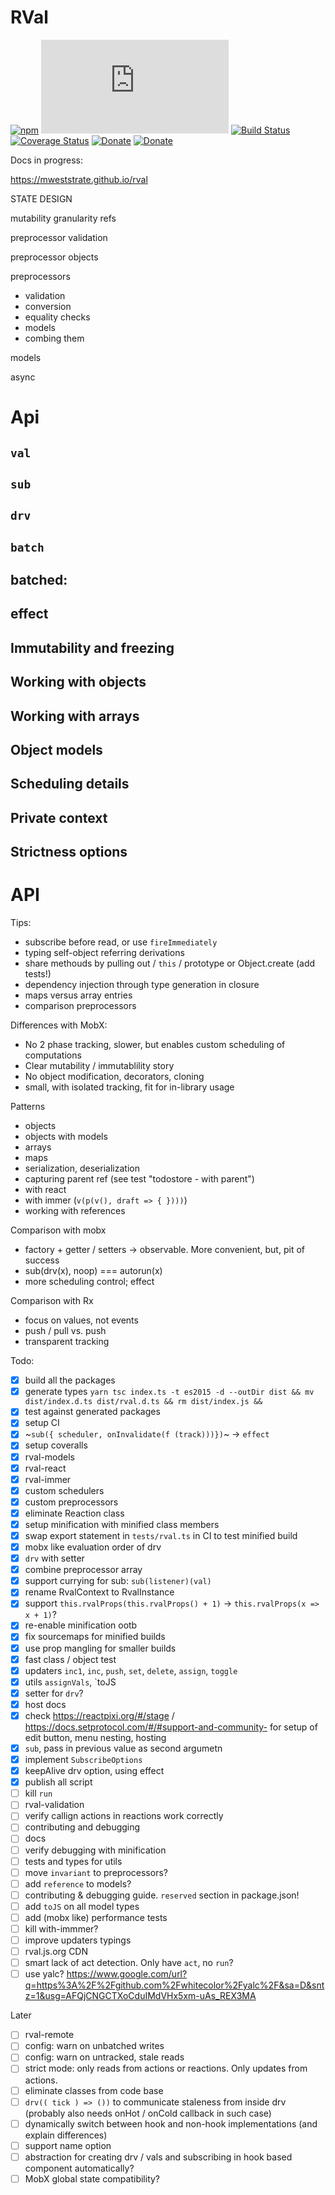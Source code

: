 # RVal


[![npm](https://img.shields.io/npm/v/rval.svg)](https://www.npmjs.com/package/rval) [![size](http://img.badgesize.io/https://unpkg.com/rval/dist/core.mjs?compression=gzip)](http://img.badgesize.io/https://unpkg.com/rval/dist/core.mjs?compression=gzip) [![Build Status](https://travis-ci.org/mweststrate/rval.svg?branch=master)](https://travis-ci.org/mweststrate/rval) [![Coverage Status](https://coveralls.io/repos/github/mweststrate/rval/badge.svg?branch=master)](https://coveralls.io/github/mweststrate/rval?branch=master) [![Donate](https://img.shields.io/badge/Donate-PayPal-green.svg)](https://www.paypal.me/michelweststrate) [![Donate](https://img.shields.io/badge/donate-buy%20me%20a%20coffee-orange.svg)](https://www.buymeacoffee.com/mweststrate)


Docs in progress:

https://mweststrate.github.io/rval

STATE DESIGN

mutability granularity
refs

preprocessor validation

preprocessor objects

preprocessors
 - validation
 - conversion
 - equality checks
 - models
 - combing them


models


async


# Api

## `val`

## `sub`

## `drv`

## `batch`

## batched:

## effect

## Immutability and freezing

## Working with objects

## Working with arrays

## Object models

## Scheduling details

## Private context

## Strictness options

# API


Tips:
- subscribe before read, or use `fireImmediately`
- typing self-object referring derivations
- share methouds by pulling out / `this` / prototype or Object.create (add tests!)
- dependency injection through type generation in closure
- maps versus array entries
- comparison preprocessors

Differences with MobX:

- No 2 phase tracking, slower, but enables custom scheduling of computations
- Clear mutability / immutablility story
- No object modification, decorators, cloning
- small, with isolated tracking, fit for in-library usage

Patterns

- objects
- objects with models
- arrays
- maps
- serialization, deserialization
- capturing parent ref (see test "todostore - with parent")
- with react
- with immer (`v(p(v(), draft => { })))`)
- working with references

Comparison with mobx
- factory + getter / setters -> observable. More convenient, but, pit of success
- sub(drv(x), noop) === autorun(x)
- more scheduling control; effect

Comparison with Rx
- focus on values, not events
- push / pull vs. push
- transparent tracking

Todo:

* [x] build all the packages
* [x] generate types `yarn tsc index.ts -t es2015 -d --outDir dist && mv dist/index.d.ts dist/rval.d.ts && rm dist/index.js &&`
* [x] test against generated packages
* [x] setup CI
* [x] ~`sub({ scheduler, onInvalidate(f (track)))})`~ -> `effect`
* [x] setup coveralls
* [x] rval-models
* [x] rval-react
* [x] rval-immer
* [x] custom schedulers
* [x] custom preprocessors
* [x] eliminate Reaction class
* [x] setup minification with minified class members
* [x] swap export statement in `tests/rval.ts` in CI to test minified build
* [x] mobx like evaluation order of drv
* [x] `drv` with setter
* [x] combine preprocessor array
* [x] support currying for sub: `sub(listener)(val)`
* [x] rename RvalContext to RvalInstance
* [x] support `this.rvalProps(this.rvalProps() + 1)` -> `this.rvalProps(x => x + 1)`?
* [x] re-enable minification ootb
* [x] fix sourcemaps for minified builds
* [x] use prop mangling for smaller builds
* [x] fast class / object test
* [x] updaters `inc1`, `inc`, `push`, `set`, `delete`, `assign`, `toggle`
* [x] utils `assignVals`, `toJS
* [x] setter for `drv`?
* [x] host docs
* [x] check https://reactpixi.org/#/stage / https://docs.setprotocol.com/#/#support-and-community- for setup of edit button, menu nesting, hosting
* [x] `sub`, pass in previous value as second argumetn
* [x] implement `SubscribeOptions`
* [x] keepAlive drv option, using effect
* [x] publish all script
* [ ] kill `run`
* [ ] rval-validation
* [ ] verify callign actions in reactions work correctly
* [ ] contributing and debugging
* [ ] docs
* [ ] verify debugging with minification
* [ ] tests and types for utils
* [ ] move `invariant` to preprocessors?
* [ ] add `reference` to models?
* [ ] contributing & debugging guide. `reserved` section in package.json!
* [ ] add `toJS` on all model types
* [ ] add (mobx like) performance tests
* [ ] kill with-immmer?
* [ ] improve updaters typings
* [ ] rval.js.org CDN
* [ ] smart lack of act detection. Only have `act`, no `run`?
* [ ] use yalc? https://www.google.com/url?q=https%3A%2F%2Fgithub.com%2Fwhitecolor%2Fyalc%2F&sa=D&sntz=1&usg=AFQjCNGCTXoCduIMdVHx5xm-uAs_REX3MA

Later
* [ ] rval-remote
* [ ] config: warn on unbatched writes
* [ ] config: warn on untracked, stale reads
* [ ] strict mode: only reads from actions or reactions. Only updates from actions. 
* [ ] eliminate classes from code base
* [ ] `drv(( tick ) => ())` to communicate staleness from inside drv (probably also needs onHot / onCold callback in such case)
* [ ] dynamically switch between hook and non-hook implementations (and explain differences)
* [ ] support name option
* [ ] abstraction for creating drv / vals and subscribing in hook based component automatically?
* [ ] MobX global state compatibility?